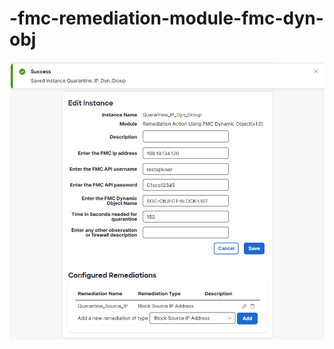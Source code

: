 # -fmc-remediation-module-fmc-dyn-obj


![Quarantine_IP_Dyn_Group](./images/Quarantine_IP_Dyn_Group.png)
